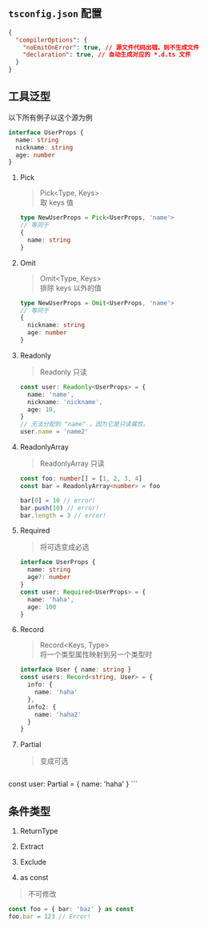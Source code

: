 
## `tsconfig.json` 配置

```json
{
  "compilerOptions": {
    "noEmitOnError": true, // 源文件代码出错，则不生成文件
    "declaration": true, // 自动生成对应的 *.d.ts 文件
  }
}
```

## 工具泛型

以下所有例子以这个源为例

```typescript
interface UserProps {
  name: string
  nickname: string
  age: number
}
```

1. Pick

    > Pick<Type, Keys>  
    > 取 keys 值

    ```typescript
    type NewUserProps = Pick<UserProps, 'name'> 
    // 等同于 
    { 
      name: string
    }
    ```
1. Omit 

    > Omit<Type, Keys>  
    > 排除 keys 以外的值

    ```typescript
    type NewUserProps = Omit<UserProps, 'name'> 
    // 等同于 
    { 
      nickname: string
      age: number 
    }
    ```
1. Readonly

    > Readonly<Type>
    > 只读

    ```typescript
    const user: Readonly<UserProps> = {
      name: 'name',
      nickname: 'nickname',
      age: 10,
    }
    // 无法分配到 "name" ，因为它是只读属性。
    user.name = 'name2'
    ```
1. ReadonlyArray

    > ReadonlyArray<Type>
    > 只读

    ```typescript
    const foo: number[] = [1, 2, 3, 4]
    const bar = ReadonlyArray<number> = foo

    bar[0] = 10 // error!
    bar.push(10) // error!
    bar.length = 3 // error!
    ```

1. Required

    > 将可选变成必选  
    ```typescript
    interface UserProps {
      name: string
      age?: number
    }
    const user: Required<UserProps> = {
      name: 'haha',
      age: 100
    }
    ```

1. Record

    > Record<Keys, Type>  
    > 将一个类型属性映射到另一个类型时

    ```typescript
    interface User { name: string }
    const users: Record<string, User> = {
      info: {
        name: 'haha'
      },
      info2: {
        name: 'haha2'
      }
    }
    ```

1. Partial

    > 变成可选

    ```typescript
  const user: Partial<UserProps> = {
    name: 'haha'
  }
    ```


## 条件类型

1. ReturnType

1. Extract

1. Exclude

1. as const

  > 不可修改  
  ```typescript
  const foo = { bar: 'baz' } as const
  foo.bar = 123 // Error!
  ```

